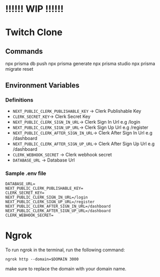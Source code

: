 # !!!!!! WIP !!!!!!

# Twitch Clone

## Commands

npx prisma db push
npx prisma generate
npx prisma studio
npx prisma migrate reset

## Environment Variables

### Definitions

- `NEXT_PUBLIC_CLERK_PUBLISHABLE_KEY` -> Clerk Publishable Key
- `CLERK_SECRET_KEY`-> Clerk Secret Key
- `NEXT_PUBLIC_CLERK_SIGN_IN_URL`-> Clerk Sign In Url e.g /login
- `NEXT_PUBLIC_CLERK_SIGN_UP_URL`-> Clerk Sign Up Url e.g /register
- `NEXT_PUBLIC_CLERK_AFTER_SIGN_IN_URL`-> Clerk After Sign In Url e.g /dashboard
- `NEXT_PUBLIC_CLERK_AFTER_SIGN_UP_URL`-> Clerk After Sign Up Url e.g /dashboard
- `CLERK_WEBHOOK_SECRET` -> Clerk webhook secret
- `DATABASE_URL` -> Database Url

### Sample .env file

```
DATABASE_URL=
NEXT_PUBLIC_CLERK_PUBLISHABLE_KEY=
CLERK_SECRET_KEY=
NEXT_PUBLIC_CLERK_SIGN_IN_URL=/login
NEXT_PUBLIC_CLERK_SIGN_UP_URL=/register
NEXT_PUBLIC_CLERK_AFTER_SIGN_IN_URL=/dashboard
NEXT_PUBLIC_CLERK_AFTER_SIGN_UP_URL=/dashboard
CLERK_WEBHOOK_SECRET=
```

# Ngrok

To run ngrok in the terminal, run the following command:

`ngrok http --domain=$DOMAIN 3000`

make sure to replace the domain with your domain name.
